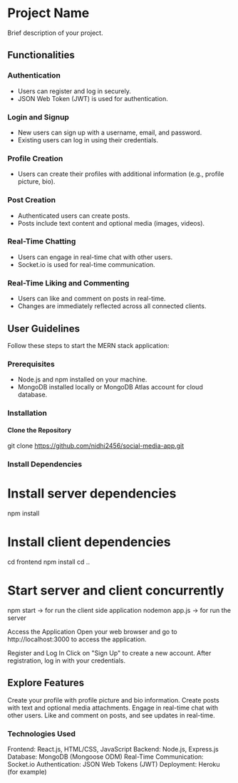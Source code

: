 # Project Name

Brief description of your project.

## Functionalities

### Authentication

- Users can register and log in securely.
- JSON Web Token (JWT) is used for authentication.

### Login and Signup

- New users can sign up with a username, email, and password.
- Existing users can log in using their credentials.

### Profile Creation

- Users can create their profiles with additional information (e.g., profile picture, bio).

### Post Creation

- Authenticated users can create posts.
- Posts include text content and optional media (images, videos).

### Real-Time Chatting

- Users can engage in real-time chat with other users.
- Socket.io is used for real-time communication.

### Real-Time Liking and Commenting

- Users can like and comment on posts in real-time.
- Changes are immediately reflected across all connected clients.

## User Guidelines

Follow these steps to start the MERN stack application:

### Prerequisites

- Node.js and npm installed on your machine.
- MongoDB installed locally or MongoDB Atlas account for cloud database.

### Installation

#### Clone the Repository

git clone https://github.com/nidhi2456/social-media-app.git
### Install Dependencies
# Install server dependencies
npm install

# Install client dependencies
cd frontend
npm install
cd ..


# Start server and client concurrently
npm start -> for run the client side application
nodemon app.js -> for run the server

Access the Application
Open your web browser and go to http://localhost:3000 to access the application.

Register and Log In
Click on "Sign Up" to create a new account.
After registration, log in with your credentials.
## Explore Features
Create your profile with profile picture and bio information.
Create posts with text and optional media attachments.
Engage in real-time chat with other users.
Like and comment on posts, and see updates in real-time.

### Technologies Used
Frontend: React.js, HTML/CSS, JavaScript
Backend: Node.js, Express.js
Database: MongoDB (Mongoose ODM)
Real-Time Communication: Socket.io
Authentication: JSON Web Tokens (JWT)
Deployment: Heroku (for example)
